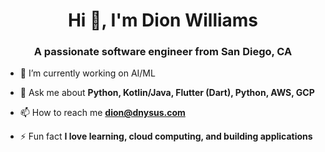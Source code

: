 <h1 align="center">Hi 👋, I'm Dion Williams</h1>
<h3 align="center">A passionate software engineer from San Diego, CA</h3>

- 🔭 I’m currently working on AI/ML

- 💬 Ask me about **Python, Kotlin/Java, Flutter (Dart), Python, AWS, GCP**

- 📫 How to reach me **dion@dnysus.com**

- ⚡ Fun fact **I love learning, cloud computing, and building applications**

